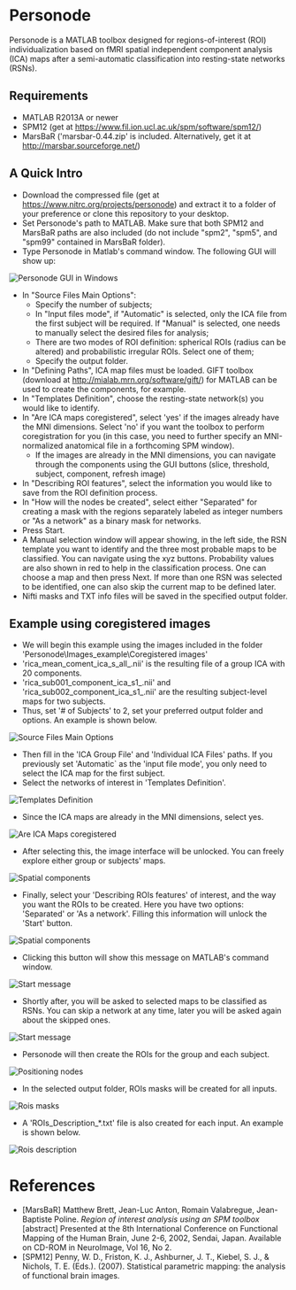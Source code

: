 # Personode

Personode is a MATLAB toolbox designed for regions-of-interest (ROI) individualization based on fMRI spatial independent component analysis (ICA) maps after a semi-automatic classification into resting-state networks (RSNs).

## Requirements

 - MATLAB R2013A or newer
 - SPM12 (get at https://www.fil.ion.ucl.ac.uk/spm/software/spm12/)
 - MarsBaR ('marsbar-0.44.zip' is included. Alternatively, get it at http://marsbar.sourceforge.net/)

## A Quick Intro

 - Download the compressed file (get at https://www.nitrc.org/projects/personode) and extract it to a folder of your preference or clone this repository to your desktop.
 - Set Personode's path to MATLAB. Make sure that both SPM12 and MarsBaR paths are also included (do not include "spm2", "spm5", and "spm99" contained in MarsBaR folder).
 - Type Personode in Matlab's command window. The following GUI will show up:

![Personode GUI in Windows](Personode_Picture_1.png)

 - In "Source Files Main Options":
	- Specify the number of subjects;
	- In "Input files mode", if "Automatic" is selected, only the ICA file from the first subject will be required. If "Manual" is selected, one needs to manually select the desired files for analysis;
	- There are two modes of ROI definition: spherical ROIs (radius can be altered) and probabilistic irregular ROIs. Select one of them;
	- Specify the output folder.
- In "Defining Paths", ICA map files must be loaded. GIFT toolbox (download at http://mialab.mrn.org/software/gift/) for MATLAB can be used to create the components, for example.
- In "Templates Definition", choose the resting-state network(s) you would like to identify.
- In "Are ICA maps coregistered", select 'yes' if the images already have the MNI dimensions. Select 'no' if you want the toolbox to perform coregistration for you (in this case, you need to further specify an MNI-normalized anatomical file in a forthcoming SPM window).
	- If the images are already in the MNI dimensions, you can navigate through the components using the GUI buttons (slice, threshold, subject, component, refresh image) 
- In "Describing ROI features", select the information you would like to save from the ROI definition process.
- In "How will the nodes be created", select either "Separated" for creating a mask with the regions separately labeled as integer numbers or "As a network" as a binary mask for networks.
- Press Start.
- A Manual selection window will appear showing, in the left side, the RSN template you want to identify and the three most probable maps to be classified. You can navigate using the xyz buttons. Probability values are also shown in red to help in the classification process. One can choose a map and then press Next. If more than one RSN was selected to be identified, one can also skip the current map to be defined later.
- Nifti masks and TXT info files will be saved in the specified output folder.

## Example using coregistered images

 - We will begin this example using the images included in the folder 'Personode\Images_example\Coregistered images'
 - 'rica_mean_coment_ica_s_all_.nii' is the resulting file of a group ICA with 20 components.
 - 'rica_sub001_component_ica_s1_.nii' and 'rica_sub002_component_ica_s1_.nii' are the resulting subject-level maps for two subjects.
 - Thus, set '# of Subjects' to 2, set your preferred output folder and options. An example is shown below.

 ![Source Files Main Options](Personode_Picture_2_a.png)

 - Then fill in the 'ICA Group File' and 'Individual ICA Files' paths. If you previously set 'Automatic` as the 'input file mode', you only need to select the ICA map for the first subject.
 - Select the networks of interest in 'Templates Definition'. 

![Templates Definition](Personode_Picture_2_c.png)

 - Since the ICA maps are already in the MNI dimensions, select yes.

![Are ICA Maps coregistered](Personode_Picture_2_d.png)

 - After selecting this, the image interface will be unlocked. You can freely explore either group or subjects' maps.

![Spatial components](Personode_Picture_2_e.png)

 - Finally, select your 'Describing ROIs features' of interest, and the way you want the ROIs to be created. Here you have two options: 'Separated' or 'As a network'. Filling this information will unlock the 'Start' button.

![Spatial components](Personode_Picture_2_f.png) 

 - Clicking this button will show this message on MATLAB's command window.

![Start message](Personode_Picture_2_g.png) 

 - Shortly after, you will be asked to selected maps to be classified as RSNs. You can skip a network at any time, later you will be asked again about the skipped ones.

 ![Start message](Personode_Picture_2_h.png) 

 - Personode will then create the ROIs for the group and each subject.

 ![Positioning nodes](Personode_Picture_2_i.png) 

 - In the selected output folder, ROIs masks will be created for all inputs.

![Rois masks](Personode_Picture_2_j.png) 

 - A 'ROIs_Description_*.txt' file is also created for each input. An example is shown below.

![Rois description](Personode_Picture_2_k.png) 


# References

 - \[MarsBaR\] Matthew Brett, Jean-Luc Anton, Romain Valabregue, Jean-Baptiste Poline. _Region of interest analysis using an SPM toolbox_ \[abstract\] Presented at the 8th International Conference on Functional Mapping of the Human Brain, June 2-6, 2002, Sendai, Japan. Available on CD-ROM in NeuroImage, Vol 16, No 2.
 - \[SPM12\] Penny, W. D., Friston, K. J., Ashburner, J. T., Kiebel, S. J., & Nichols, T. E. (Eds.). (2007). Statistical parametric mapping: the analysis of functional brain images.
 
